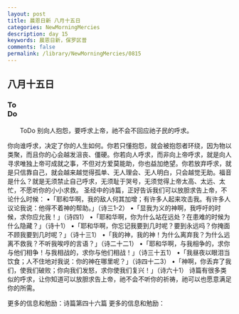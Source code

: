 ```yaml
---
layout: post
title: 晨恩日新 八月十五日
categories: NewMorningMercies
description: day 15
keywords: 晨恩日新，保罗区普
comments: false
permalink: /library/NewMorningMercies/0815
---
```


## 八月十五日

### To <br> Do

&emsp;&emsp;ToDo
别向人抱怨，要呼求上帝，祂不会不回应祂子民的呼求。
 
你向谁呼求，决定了你的人生如何。你若只懂抱怨，就会被抱怨者环绕，因为物以类聚，而且你的心会越发沮丧、僵硬。你若向人呼求，而非向上帝呼求，就是向人寻求唯独上帝可成就之事，不但对方爱莫能助，你也益加绝望。你若放弃呼求，就是只信靠自己，就会越来越觉得孤单、无人理会、无人明白，只会越觉无助。福音是什么？就是无须禁止自己呼求，无须耻于哭号，无须觉得上帝太高、太远、太忙，不愿听你的小小求救。
圣经中的诗篇，正好告诉我们可以放胆求告上帝，不论什么时候：
•「耶和华啊，我的敌人何其加增；有许多人起来攻击我。有许多人议论我说：他得不着神的帮助。」（诗三1-2）
•「显我为义的神啊，我呼吁的时候，求你应允我！」（诗四1）
•「耶和华啊，你为什么站在远处？在患难的时候为什么隐藏？」（诗十1）
•「耶和华啊，你忘记我要到几时呢？要到永远吗？你掩面不顾我要到几时呢？」（诗十三1）
•「我的神，我的神！为什么离弃我？为什么远离不救我？不听我唉哼的言语？」（诗二十二1）
•「耶和华啊，与我相争的，求你与他们相争！与我相战的，求你与他们相战！」（诗三十五1）
•「我昼夜以眼泪当饮食；人不住地对我说：你的神在哪里呢？」（诗四十二3）
•「神啊，你丢弃了我们，使我们破败；你向我们发怒，求你使我们复兴！」（诗六十1）
诗篇有很多类似的呼求，让你知道可以放胆求告上帝，祂不会不听你的祈祷，祂可以也愿意满足你的所需。
 
更多的信息和勉励：诗篇第四十六篇
更多的信息和勉励：[]()
